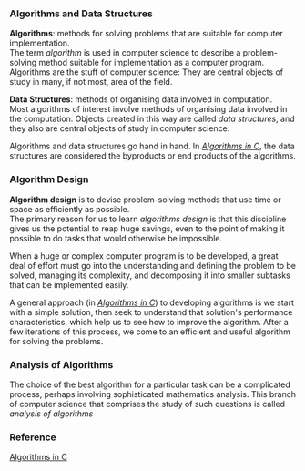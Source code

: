 ### Algorithms and Data Structures
**Algorithms**: methods for solving problems that are suitable for computer implementation.  
The term _algorithm_ is used in computer science to describe a problem-solving method suitable for implementation as a computer program. Algorithms are the stuff of computer science: They are central objects of study in many, if not most, area of the field.

**Data Structures**: methods of organising data involved in computation.  
Most algorithms of interest involve methods of organising data involved in the computation. Objects created in this way are called _data structures_, and they also are central objects of study in computer science.

Algorithms and data structures go hand in hand. In [_Algorithms in C_](http://www.amazon.com/Algorithms-Parts-1-4-Fundamentals-Structures/dp/0201314525), the data structures are considered the byproducts or end products of the algorithms.

### Algorithm Design
**Algorithm design** is to devise problem-solving methods that use time or space as efficiently as possible.  
The primary reason for us to learn _algorithms design_ is that this discipline gives us the potential to reap huge savings, even to the point of making it possible to do tasks that would otherwise be impossible.

When a huge or complex computer program is to be developed, a great deal of effort must go into the understanding and defining the problem to be solved, managing its complexity, and decomposing it into smaller subtasks that can be implemented easily.

A general approach (in [_Algorithms in C_](http://www.amazon.com/Algorithms-Parts-1-4-Fundamentals-Structures/dp/0201314525)) to developing algorithms is we start with a simple solution, then seek to understand that solution's performance characteristics, which help us to see how to improve the algorithm. After a few iterations of this process, we come to an efficient and useful algorithm for solving the problems.

### Analysis of Algorithms
The choice of the best algorithm for a particular task can be a complicated process, perhaps involving sophisticated mathematics analysis. This branch of computer science that comprises the study of such questions is called _analysis of algorithms_

### Reference
[Algorithms in C](http://www.amazon.com/Algorithms-Parts-1-4-Fundamentals-Structures/dp/0201314525)
